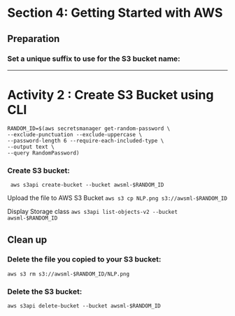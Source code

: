 # Section 4: Getting Started with AWS
## Preparation
### Set a unique suffix to use for the S3 bucket name:

--- 

# Activity 2 : Create S3 Bucket using CLI

```
RANDOM_ID=$(aws secretsmanager get-random-password \
--exclude-punctuation --exclude-uppercase \
--password-length 6 --require-each-included-type \
--output text \
--query RandomPassword)

```

### Create S3 bucket:

``` aws s3api create-bucket --bucket awsml-$RANDOM_ID```

Upload the file to AWS S3 Bucket
```aws s3 cp NLP.png s3://awsml-$RANDOM_ID ```

Display Storage class
```aws s3api list-objects-v2 --bucket awsml-$RANDOM_ID ```

## Clean up 
### Delete the file you copied to your S3 bucket:

```aws s3 rm s3://awsml-$RANDOM_ID/NLP.png```

### Delete the S3 bucket:

```aws s3api delete-bucket --bucket awsml-$RANDOM_ID ```

